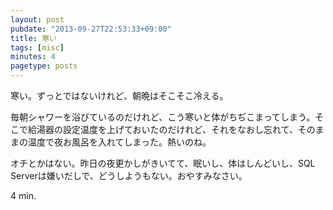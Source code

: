 ```yaml
---
layout: post
pubdate: "2013-09-27T22:53:33+09:00"
title: 寒い
tags: [misc]
minutes: 4
pagetype: posts
---
```

寒い。ずっとではないけれど、朝晩はそこそこ冷える。

毎朝シャワーを浴びているのだけれど、こう寒いと体がちぢこまってしまう。そこで給湯器の設定温度を上げておいたのだけれど、それをなおし忘れて、そのままの温度で夜お風呂を入れてしまった。熱いのね。

オチとかはない。昨日の夜更かしがきいてて、眠いし、体はしんどいし、SQL Serverは嫌いだしで、どうしようもない。おやすみなさい。

4 min.

